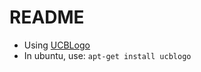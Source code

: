 README
======

* Using [UCBLogo](https://people.eecs.berkeley.edu/~bh/)
* In ubuntu, use: ```apt-get install ucblogo```

